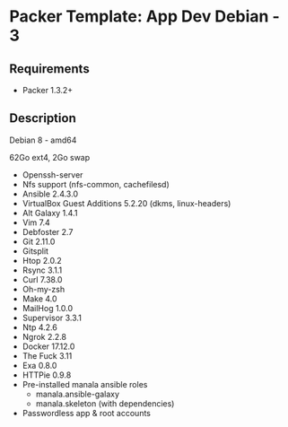 # Packer Template: App Dev Debian - 3

## Requirements

* Packer 1.3.2+

## Description

Debian 8 - amd64

62Go ext4, 2Go swap

* Openssh-server
* Nfs support (nfs-common, cachefilesd)
* Ansible 2.4.3.0
* VirtualBox Guest Additions 5.2.20 (dkms, linux-headers)
* Alt Galaxy 1.4.1
* Vim 7.4
* Debfoster 2.7
* Git 2.11.0
* Gitsplit
* Htop 2.0.2
* Rsync 3.1.1
* Curl 7.38.0
* Oh-my-zsh
* Make 4.0
* MailHog 1.0.0
* Supervisor 3.3.1
* Ntp 4.2.6
* Ngrok 2.2.8
* Docker 17.12.0
* The Fuck 3.11
* Exa 0.8.0
* HTTPie 0.9.8
* Pre-installed manala ansible roles
  * manala.ansible-galaxy
  * manala.skeleton (with dependencies)
* Passwordless app & root accounts
